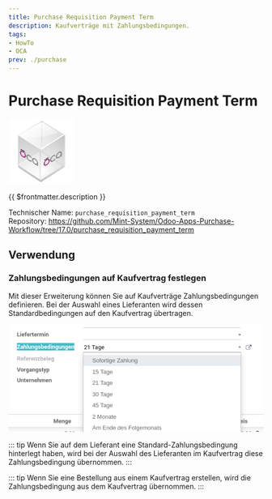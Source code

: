 ```yaml
---
title: Purchase Requisition Payment Term
description: Kaufverträge mit Zahlungsbedingungen.
tags:
- HowTo
- OCA
prev: ./purchase
---
```

# Purchase Requisition Payment Term
![icon_oca_app](attachments/icon_oca_app.png)

{{ $frontmatter.description }}

Technischer Name: `purchase_requisition_payment_term`\
Repository: <https://github.com/Mint-System/Odoo-Apps-Purchase-Workflow/tree/17.0/purchase_requisition_payment_term>

## Verwendung

### Zahlungsbedingungen auf Kaufvertrag festlegen

Mit dieser Erweiterung können Sie auf Kaufverträge Zahlungsbedingungen definieren. Bei der Auswahl eines Lieferanten wird dessen Standardbedingungen auf den Kaufvertrag übertragen. 

![](attachments/Purchase%20Requisition%20Payment%20Term.png)

::: tip
Wenn Sie auf dem Lieferant eine Standard-Zahlungsbedingung hinterlegt haben, wird bei der Auswahl des Lieferanten im Kaufvertrag diese Zahlungsbedingung übernommen.
:::

::: tip
Wenn Sie eine Bestellung aus einem Kaufvertrag erstellen, wird die Zahlungsbedingung aus dem Kaufvertrag übernommen.
:::